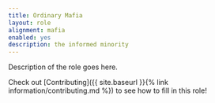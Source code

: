```yaml
---
title: Ordinary Mafia
layout: role
alignment: mafia
enabled: yes
description: the informed minority
---
```


Description of the role goes here.

Check out [Contributing]({{ site.baseurl }}{% link information/contributing.md %}) to see how to fill in this role!

